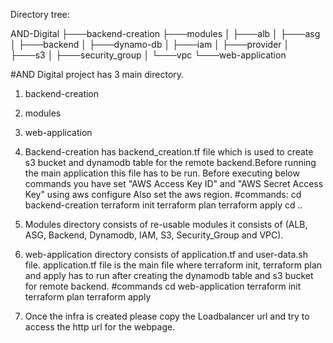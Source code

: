 Directory tree:

AND-Digital
    ├───backend-creation
    ├───modules
    │   ├───alb
    │   ├───asg
    │   ├───backend
    │   ├───dynamo-db
    │   ├───iam
    │   ├───provider
    │   ├───s3
    │   ├───security_group
    │   └───vpc
    └───web-application
    


 #AND Digital project has 3 main directory.
 
 1. backend-creation
 2. modules
 3. web-application
 
 
 1. Backend-creation has backend_creation.tf file which is used to create s3 bucket and dynamodb table
    for the remote backend.Before running the main application this file has to be run.
    Before executing below commands you have set "AWS Access Key ID" and "AWS Secret Access Key" using aws configure
    Also set the aws region.
    #commands:
    cd  backend-creation
    terraform init
    terraform plan
    terraform apply
    cd ..
    
 2. Modules directory consists of re-usable modules it consists of (ALB, ASG, Backend, Dynamodb, IAM, S3, 
    Security_Group and VPC).
    
 3. web-application directory consists of application.tf and user-data.sh file. 
    application.tf file is the main file where terraform init, terraform plan and apply has to run after creating
    the dynamodb table and s3 bucket for remote backend.
    #commands
    cd web-application
    terraform init
    terraform plan
    terraform apply
    
   
  4. Once the infra is created please copy the Loadbalancer url and try to access the http url for the webpage.
    
    

